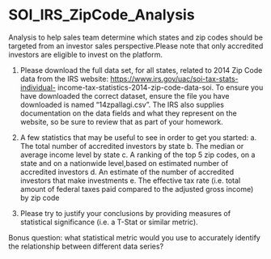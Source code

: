 # SOI_IRS_ZipCode_Analysis
Analysis to help sales team determine which states and zip codes should be targeted from an investor sales perspective.Please note that only accredited investors are eligible to invest on the platform.

1) Please download the full data set, for all states, related to 2014 Zip Code data from the IRS website: https://www.irs.gov/uac/soi-tax-stats-individual- income-tax-statistics-2014-zip-code-data-soi. To ensure you have downloaded the correct dataset, ensure the file you have downloaded is named “14zpallagi.csv”. The IRS also supplies documentation on the data fields and what they represent on the website, so be sure to review that as part of your homework.

2) A few statistics that may be useful to see in order to get you started:
  a. The total number of accredited investors by state
  b. The median or average income level by state
  c. A ranking of the top 5 zip codes, on a state and on a nationwide level,based on estimated number of accredited investors
  d. An estimate of the number of accredited investors that make investments
  e. The effective tax rate (i.e. total amount of federal taxes paid compared to the adjusted gross income) by zip code

3) Please try to justify your conclusions by providing measures of statistical significance (i.e. a T-Stat or similar metric).

Bonus question: what statistical metric would you use to accurately identify the relationship between different data series?
